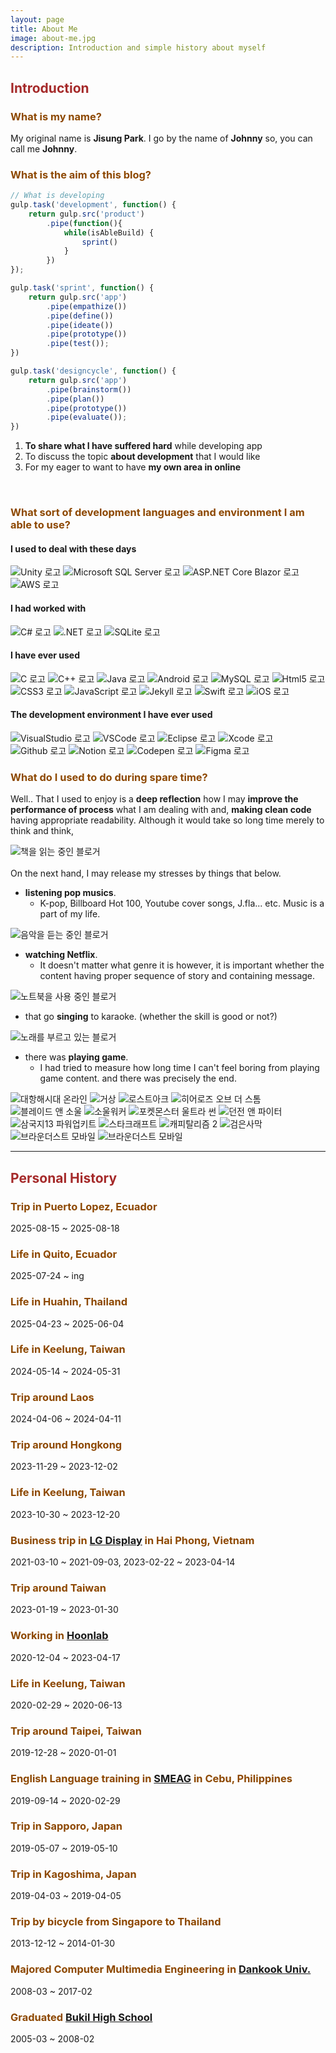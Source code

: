 ```yaml
---
layout: page
title: About Me
image: about-me.jpg
description: Introduction and simple history about myself
---
```


## <span style="color: brown">**Introduction**</span>
### <span style="color: #8D4801">**What is my name?**</span>
My original name is **Jisung Park**. I go by the name of **Johnny** so, you can call me **Johnny**.

### <span style="color: #8D4801">**What is the aim of this blog?**</span>

```javascript
// What is developing
gulp.task('development', function() {
    return gulp.src('product')
        .pipe(function(){
            while(isAbleBuild) {
                sprint()
            }
        })
});

gulp.task('sprint', function() {
    return gulp.src('app')
        .pipe(empathize())
        .pipe(define())
        .pipe(ideate())
        .pipe(prototype())
        .pipe(test());
})

gulp.task('designcycle', function() {
    return gulp.src('app')
        .pipe(brainstorm())
        .pipe(plan())
        .pipe(prototype())
        .pipe(evaluate());
})
```
1. **To share what I have suffered hard** while developing app
2. To discuss the topic **about development** that I would like 
3. For my eager to want to have **my own area in online**

<br>

### <span style="color: #8D4801">**What sort of development languages and environment I am able to use?**</span>
#### I used to deal with these days
<img src="https://img.shields.io/badge/Unity-FFFFFF?style=flat&logo=unity&logoColor=white" alt="Unity 로고">
<img src="https://img.shields.io/badge/Microsoft&nbsp;SQL&nbsp;Server-CC2927?style=flat&logo=microsoftsqlserver&logoColor=white" alt="Microsoft SQL Server 로고">
<img src="https://img.shields.io/badge/ASP.NET&nbsp;Core&nbsp;Blazor-512BD4?style=flat&logo=blazor&logoColor=white" alt="ASP.NET Core Blazor 로고">
<img src="https://img.shields.io/badge/AWS-232F3E?style=flat&logo=amazonwebservices&logoColor=white" alt="AWS 로고">
<!-- <img src="https://img.shields.io/badge/Spring-6DB33F?style=flat&logo=spring&logoColor=white" alt="Spring 로고"> -->

#### I had worked with
<img src="https://img.shields.io/badge/Csharp-239120?style=flat&logo=csharp&logoColor=white" alt="C# 로고">
<img src="https://img.shields.io/badge/.NET-512BD4?style=flat&logo=dotnet&logoColor=white" alt=".NET 로고">
<img src="https://img.shields.io/badge/SQLite-003B57?style=flat&logo=sqlite&logoColor=white" alt="SQLite 로고">

#### I have ever used
<img src="https://img.shields.io/badge/CLanguage-A8B9CC?style=flat&logo=c&logoColor=white" alt="C 로고">
<img src="https://img.shields.io/badge/C++-00599C?style=flat&logo=cplusplus&logoColor=white" alt="C++ 로고">
<img src="https://img.shields.io/badge/Java-FFFFFF?style=flat&logo=openjdk&logoColor=white" alt="Java 로고">
<img src="https://img.shields.io/badge/Android-3DDC84?style=flat&logo=android&logoColor=white" alt="Android 로고">
<img src="https://img.shields.io/badge/MySQL-4479A1?style=flat&logo=mysql&logoColor=white" alt="MySQL 로고">
<img src="https://img.shields.io/badge/Html5-E34F26?style=flat&logo=html5&logoColor=white" alt="Html5 로고">
<img src="https://img.shields.io/badge/CSS3-1572B6?style=flat&logo=css3&logoColor=white" alt="CSS3 로고">
<img src="https://img.shields.io/badge/JavaScript-F7DF1E?style=flat&logo=javascript&logoColor=white" alt="JavaScript 로고">
<img src="https://img.shields.io/badge/Jekyll-CC0000?style=flat&logo=jekyll&logoColor=white" alt="Jekyll 로고">
<img src="https://img.shields.io/badge/Swift-F05138?style=flat&logo=swift&logoColor=white" alt="Swift 로고">
<img src="https://img.shields.io/badge/UIKit-SwiftUI-000000?style=flat&logo=ios&logoColor=white" alt="iOS 로고">

#### The development environment I have ever used
<img src="https://img.shields.io/badge/VisualStudio-5C2D91?style=flat&logo=visualstudio&logoColor=white" alt="VisualStudio 로고">
<img src="https://img.shields.io/badge/VSCode-007ACC?style=flat&logo=visualstudiocode&logoColor=white" alt="VSCode 로고">
<img src="https://img.shields.io/badge/Eclipse-2C2255?style=flat&logo=eclipseide&logoColor=white" alt="Eclipse 로고">
<img src="https://img.shields.io/badge/Xcode-147EFB?style=flat&logo=xcode&logoColor=white" alt="Xcode 로고">
<img src="https://img.shields.io/badge/Github-181717?style=flat&logo=github&logoColor=white" alt="Github 로고">
<img src="https://img.shields.io/badge/Notion-000000?style=flat&logo=notion&logoColor=white" alt="Notion 로고">
<img src="https://img.shields.io/badge/Codepen-000000?style=flat&logo=codepen&logoColor=white" alt="Codepen 로고">
<img src="https://img.shields.io/badge/Figma-F24E1E?style=flat&logo=figma&logoColor=white" alt="Figma 로고">

<br>

### <span style="color: #8D4801">**What do I used to do during spare time?**</span>

Well.. That I used to enjoy is a **deep reflection** how I may **improve the performance of process** what I am dealing with and, **making clean code** having appropriate readability. Although it would take so long time merely to think and think,

<div class="image-slider-static">
  <img data-src="images/pages/about-me/hobbies/reading-book.jpg" alt="책을 읽는 중인 블로거">
</div>
<br>
On the next hand, I may release my stresses by things that below.

- **listening pop musics**.
  - K-pop, Billboard Hot 100, Youtube cover songs, J.fla... etc. Music is a part of my life.
<div class="image-slider-static">
  <img data-src="images/pages/about-me/hobbies/listening-music.jpg" alt="음악을 듣는 중인 블로거">
</div>

- **watching Netflix**.
  - It doesn't matter what genre it is however, it is important whether the content having proper sequence of story and containing message.
<div class="image-slider-static">
  <img data-src="images/pages/about-me/hobbies/watching-netflix.jpg" alt="노트북을 사용 중인 블로거">
</div>

- that go **singing** to karaoke. (whether the skill is good or not?)
<div class="image-slider-static">
  <img data-src="images/pages/about-me/hobbies/singing-song.jpg" alt="노래를 부르고 있는 블로거">
</div>

- there was **playing game**.
  - I had tried to measure how long time I can't feel boring from playing game content. and there was precisely the end.

<div class="image-slider-auto">
  <img data-src="images/pages/about-me/games/uncharted-waters-online.jpg" alt="대항해시대 온라인">
  <img data-src="images/pages/about-me/games/gersang.jpg" alt="거상">
  <img data-src="images/pages/about-me/games/lost-ark.jpg" alt="로스트아크">
  <img data-src="images/pages/about-me/games/heroes-of-the-storm.jpg" alt="히어로즈 오브 더 스톰">
  <img data-src="images/pages/about-me/games/blade-and-soul.jpg" alt="블레이드 앤 소울">
  <img data-src="images/pages/about-me/games/soul-walker.jpg" alt="소울워커">
  <img data-src="images/pages/about-me/games/pokemon-ultra-sun.jpg" alt="포켓몬스터 울트라 썬">
  <img data-src="images/pages/about-me/games/dungeon-and-fighter.jpg" alt="던전 앤 파이터">
  <img data-src="images/pages/about-me/games/romance-of-the-three-kingdoms-13-power-up-kit.jpg" alt="삼국지13 파워업키트">
  <img data-src="images/pages/about-me/games/starcraft.jpg" alt="스타크래프트">
  <img data-src="images/pages/about-me/games/capitalism-2.jpg" alt="캐피탈리즘 2">
  <img data-src="images/pages/about-me/games/black-desert.jpg" alt="검은사막">
  <img data-src="images/pages/about-me/games/browndust-mobile_1.jpg" alt="브라운더스트 모바일">
  <img data-src="images/pages/about-me/games/browndust-mobile_2.jpg" alt="브라운더스트 모바일">
</div>

---

## <span style="color: brown">**Personal History**</span>

### <span style="color: #8D4801">**Trip in Puerto Lopez, Ecuador**</span>
2025-08-15 ~ 2025-08-18

### <span style="color: #8D4801">**Life in Quito, Ecuador**</span>
2025-07-24 ~ ing

### <span style="color: #8D4801">**Life in Huahin, Thailand**</span>
2025-04-23 ~ 2025-06-04

### <span style="color: #8D4801">**Life in Keelung, Taiwan**</span>
2024-05-14 ~ 2024-05-31

### <span style="color: #8D4801">**Trip around Laos**</span>
2024-04-06 ~ 2024-04-11

### <span style="color: #8D4801">**Trip around Hongkong**</span>
2023-11-29 ~ 2023-12-02

### <span style="color: #8D4801">**Life in Keelung, Taiwan**</span>
2023-10-30 ~ 2023-12-20

### <span style="color: #8D4801">**Business trip in [LG Display][business-trip] in Hai Phong, Vietnam**</span>
2021-03-10 ~ 2021-09-03, 2023-02-22 ~ 2023-04-14  

### <span style="color: #8D4801">**Trip around Taiwan**</span>
2023-01-19 ~ 2023-01-30

### <span style="color: #8D4801">**Working in [Hoonlab][first-company]**</span>
2020-12-04 ~ 2023-04-17  

### <span style="color: #8D4801">**Life in Keelung, Taiwan**</span>
2020-02-29 ~ 2020-06-13  

### <span style="color: #8D4801">**Trip around Taipei, Taiwan**</span>
2019-12-28 ~ 2020-01-01

### <span style="color: #8D4801">**English Language training in [SMEAG][english-language-training] in Cebu, Philippines**</span>
2019-09-14 ~ 2020-02-29  

### <span style="color: #8D4801">**Trip in Sapporo, Japan**</span>
2019-05-07 ~ 2019-05-10  

### <span style="color: #8D4801">**Trip in Kagoshima, Japan**</span>
2019-04-03 ~ 2019-04-05  

### <span style="color: #8D4801">**Trip by bicycle from Singapore to Thailand**</span>
2013-12-12 ~ 2014-01-30  

### <span style="color: #8D4801">**Majored Computer Multimedia Engineering in [Dankook Univ.][university]**</span>
2008-03 ~ 2017-02

### <span style="color: #8D4801">**Graduated [Bukil High School][high-school]**</span>
2005-03 ~ 2008-02

[business-trip]: https://www.lgdisplay.com/kor/company/info/place?type=02 "LG Display 웹사이트로 이동"
[english-language-training]: http://www.smeag.com "SMEAG 웹사이트로 이동"
[first-company]: http://www.hoonlab.co.kr "Hoonlab 웹사이트로 이동"
[university]: https://www.dankook.ac.kr/web/kor "단국대학교 웹사이트로 이동"
[high-school]: https://www.bugil.hs.kr/jsp/index/index.jsp "북일고등학교 웹사이트로 이동"